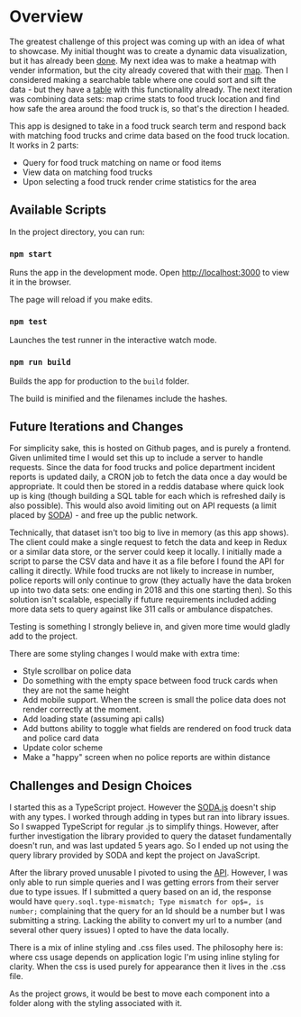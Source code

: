 # Overview

The greatest challenge of this project was coming up with an idea of what to showcase. My initial thought was to create a dynamic data visualization, but it has already been [done](https://data.sfgov.org/d/rqzj-sfat/visualization). My next idea was to make a heatmap with vender information, but the city already covered that with their [map](https://data.sfgov.org/Economy-and-Community/Mobile-Food-Permit-Map/px6q-wjh5). Then I considered making a searchable table where one could sort and sift the data - but they have a [table](https://data.sfgov.org/Economy-and-Community/Mobile-Food-Facility-Permit/rqzj-sfat/data_preview) with this functionality already. The next iteration was combining data sets: map crime stats to food truck location and find how safe the area around the food truck is, so that's the direction I headed.

This app is designed to take in a food truck search term and respond back with matching food trucks and crime data based on the food truck location. It works in 2 parts:

- Query for food truck matching on name or food items
- View data on matching food trucks
- Upon selecting a food truck render crime statistics for the area

## Available Scripts

In the project directory, you can run:

### `npm start`

Runs the app in the development mode.
Open [http://localhost:3000](http://localhost:3000) to view it in the browser.

The page will reload if you make edits.

### `npm test`

Launches the test runner in the interactive watch mode.

### `npm run build`

Builds the app for production to the `build` folder.

The build is minified and the filenames include the hashes.

## Future Iterations and Changes

For simplicity sake, this is hosted on Github pages, and is purely a frontend. Given unlimited time I would set this up to include a server to handle requests. Since the data for food trucks and police department incident reports is updated daily, a CRON job to fetch the data once a day would be appropriate. It could then be stored in a reddis database where quick look up is king (though building a SQL table for each which is refreshed daily is also possible). This would also avoid limiting out on API requests (a limit placed by [SODA](https://dev.socrata.com/docs/app-tokens)) - and free up the public network.

Technically, that dataset isn't too big to live in memory (as this app shows). The client could make a single request to fetch the data and keep in Redux or a similar data store, or the server could keep it locally. I initially made a script to parse the CSV data and have it as a file before I found the API for calling it directly. While food trucks are not likely to increase in number, police reports will only continue to grow (they actually have the data broken up into two data sets: one ending in 2018 and this one starting then). So this solution isn't scalable, especially if future requirements included adding more data sets to query against like 311 calls or ambulance dispatches.

Testing is something I strongly believe in, and given more time would gladly add to the project.

There are some styling changes I would make with extra time:

- Style scrollbar on police data
- Do something with the empty space between food truck cards when they are not the same height
- Add mobile support. When the screen is small the police data does not render correctly at the moment.
- Add loading state (assuming api calls)
- Add buttons ability to toggle what fields are rendered on food truck data and police card data
- Update color scheme
- Make a "happy" screen when no police reports are within distance

## Challenges and Design Choices

I started this as a TypeScript project. However the [SODA.js](https://github.com/socrata/soda-js) doesn't ship with any types. I worked through adding in types but ran into library issues. So I swapped TypeScript for regular .js to simplify things. However, after further investigation the library provided to query the dataset fundamentally doesn't run, and was last updated 5 years ago. So I ended up not using the query library provided by SODA and kept the project on JavaScript.

After the library proved unusable I pivoted to using the [API](https://data.sfgov.org/resource/wg3w-h783.json). However, I was only able to run simple queries and I was getting errors from their server due to type issues. If I submitted a query based on an id, the response would have `query.soql.type-mismatch; Type mismatch for op$=, is number;` complaining that the query for an Id should be a number but I was submitting a string. Lacking the ability to convert my url to a number (and several other query issues) I opted to have the data locally.

There is a mix of inline styling and .css files used. The philosophy here is: where css usage depends on application logic I'm using inline styling for clarity. When the css is used purely for appearance then it lives in the .css file.

As the project grows, it would be best to move each component into a folder along with the styling associated with it.

